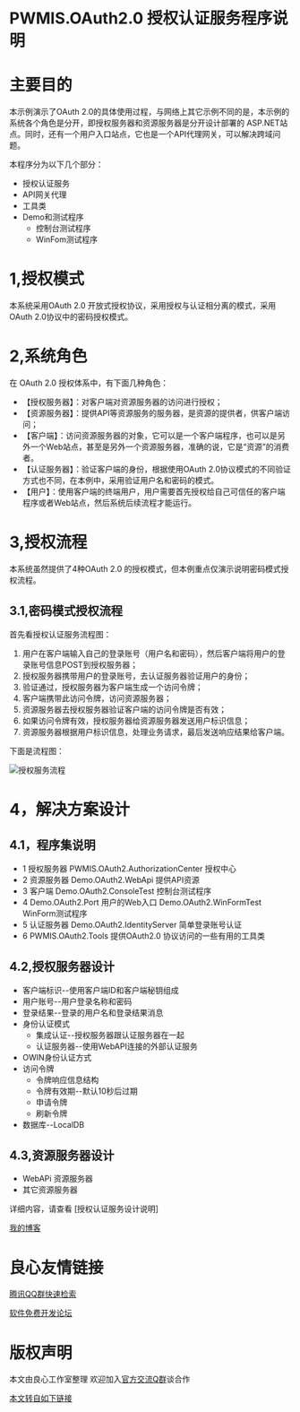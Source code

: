 PWMIS.OAuth2.0 授权认证服务程序说明
=====================================
# 主要目的
本示例演示了OAuth 2.0的具体使用过程，与网络上其它示例不同的是，本示例的系统各个角色是分开，即授权服务器和资源服务器是分开设计部署的 ASP.NET站点。同时，还有一个用户入口站点，它也是一个API代理网关，可以解决跨域问题。

本程序分为以下几个部分： 
* 授权认证服务
* API网关代理
* 工具类
* Demo和测试程序
	* 控制台测试程序
	* WinFom测试程序

# 1,授权模式
本系统采用OAuth 2.0 开放式授权协议，采用授权与认证相分离的模式，采用OAuth 2.0协议中的密码授权模式。

# 2,系统角色
在 OAuth 2.0 授权体系中，有下面几种角色：
* 【授权服务器】：对客户端对资源服务器的访问进行授权；
* 【资源服务器】：提供API等资源服务的服务器，是资源的提供者，供客户端访问；
* 【客户端】：访问资源服务器的对象，它可以是一个客户端程序，也可以是另外一个Web站点，甚至是另外一个资源服务器，准确的说，它是“资源”的消费者。
* 【认证服务器】：验证客户端的身份，根据使用OAuth 2.0协议模式的不同验证方式也不同，在本例中，采用验证用户名和密码的模式。
* 【用户】：使用客户端的终端用户，用户需要首先授权给自己可信任的客户端程序或者Web站点，然后系统后续流程才能运行。

# 3,授权流程
本系统虽然提供了4种OAuth 2.0 的授权模式，但本例重点仅演示说明密码模式授权流程。

## 3.1,密码模式授权流程
首先看授权认证服务流程图：
 

1. 用户在客户端输入自己的登录账号（用户名和密码），然后客户端将用户的登录账号信息POST到授权服务器；
2. 授权服务器携带用户的登录账号，去认证服务器验证用户的身份；
3. 验证通过，授权服务器为客户端生成一个访问令牌；
4. 客户端携带此访问令牌，访问资源服务器；
5. 资源服务器去授权服务器验证客户端的访问令牌是否有效；
6. 如果访问令牌有效，授权服务器给资源服务器发送用户标识信息；
7. 资源服务器根据用户标识信息，处理业务请求，最后发送响应结果给客户端。

下面是流程图：

![授权服务流程](http://www.pwmis.com/sqlmap/OpenAuth2-0170826130821.png)

# 4，解决方案设计
## 4.1，程序集说明
* 1	授权服务器	PWMIS.OAuth2.AuthorizationCenter	授权中心
* 2	资源服务器	Demo.OAuth2.WebApi	提供API资源
* 3	客户端	Demo.OAuth2.ConsoleTest	控制台测试程序
* 4		Demo.OAuth2.Port	用户的Web入口
                Demo.OAuth2.WinFormTest WinForm测试程序
* 5	认证服务器	Demo.OAuth2.IdentityServer	简单登录账号认证
* 6		PWMIS.OAuth2.Tools	提供OAuth2.0 协议访问的一些有用的工具类

## 4.2,授权服务器设计
* 客户端标识--使用客户端ID和客户端秘钥组成
* 用户账号--用户登录名称和密码
* 登录结果--登录的用户名和登录结果消息
* 身份认证模式
	* 集成认证--授权服务器跟认证服务器在一起
	* 认证服务器--使用WebAPI连接的外部认证服务
* OWIN身份认证方式
* 访问令牌
	* 令牌响应信息结构
	* 令牌有效期--默认10秒后过期
	* 申请令牌
	* 刷新令牌
* 数据库--LocalDB

## 4.3,资源服务器设计
* WebAPi 资源服务器
* 其它资源服务器

详细内容，请查看 [授权认证服务设计说明]

[我的博客](http://u.720life.cn/g/94c1d8931f8bedcd3eeaf8cdeb6a662f10a8ee831f33b0c24f02452ca58f71c2177e69efed95dc24b88fc197a75499bf ) 



 # 良心友情链接

[腾讯QQ群快速检索](http://u.720life.cn/s/8cf73f7c)

[软件免费开发论坛](http://u.720life.cn/s/bbb01dc0)

# 版权声明 

本文由良心工作室整理 欢迎加入[官方交流Q群](https://u.720life.cn/s/f2316816)谈合作

[本文转自如下链接](http://u.720life.cn/g/2e71d0f0a5c601172267ba20d3a43c6e5bb1d8cce153dc304aa5116a7e352184ee1d3c754921effa07d006febaecdf4c20af55df8db680af99fb25d2ed2ec963)